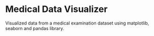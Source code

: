 # Medical Data Visualizer

Visualized data from a medical examination dataset using matplotlib, seaborn and pandas library.
